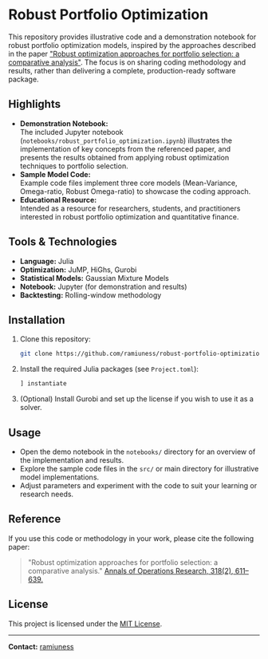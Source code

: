 # Robust Portfolio Optimization

This repository provides illustrative code and a demonstration notebook for robust portfolio optimization models, inspired by the approaches described in the paper ["Robust optimization approaches for portfolio selection: a comparative analysis"](https://link.springer.com/article/10.1007/s10479-021-04177-y). The focus is on sharing coding methodology and results, rather than delivering a complete, production-ready software package.

## Highlights

- **Demonstration Notebook:**  
  The included Jupyter notebook (`notebooks/robust_portfolio_optimization.ipynb`) illustrates the implementation of key concepts from the referenced paper, and presents the results obtained from applying robust optimization techniques to portfolio selection.
- **Sample Model Code:**  
  Example code files implement three core models (Mean-Variance, Omega-ratio, Robust Omega-ratio) to showcase the coding approach.
- **Educational Resource:**  
  Intended as a resource for researchers, students, and practitioners interested in robust portfolio optimization and quantitative finance.

## Tools & Technologies

- **Language:** Julia
- **Optimization:** JuMP, HiGhs, Gurobi
- **Statistical Models:** Gaussian Mixture Models
- **Notebook:** Jupyter (for demonstration and results)
- **Backtesting:** Rolling-window methodology

## Installation

1. Clone this repository:
    ```bash
    git clone https://github.com/ramiuness/robust-portfolio-optimization.git
    ```
2. Install the required Julia packages (see `Project.toml`):
    ```julia
    ] instantiate
    ```
3. (Optional) Install Gurobi and set up the license if you wish to use it as a solver.


## Usage

- Open the demo notebook in the `notebooks/` directory for an overview of the implementation and results.
- Explore the sample code files in the `src/` or main directory for illustrative model implementations.
- Adjust parameters and experiment with the code to suit your learning or research needs.

## Reference

If you use this code or methodology in your work, please cite the following paper:

> "Robust optimization approaches for portfolio selection: a comparative analysis." [Annals of Operations Research, 318(2), 611–639.](https://link.springer.com/article/10.1007/s10479-021-04177-y)

## License

This project is licensed under the [MIT License](LICENSE).

---

**Contact:** [ramiuness](https://github.com/ramiuness)
